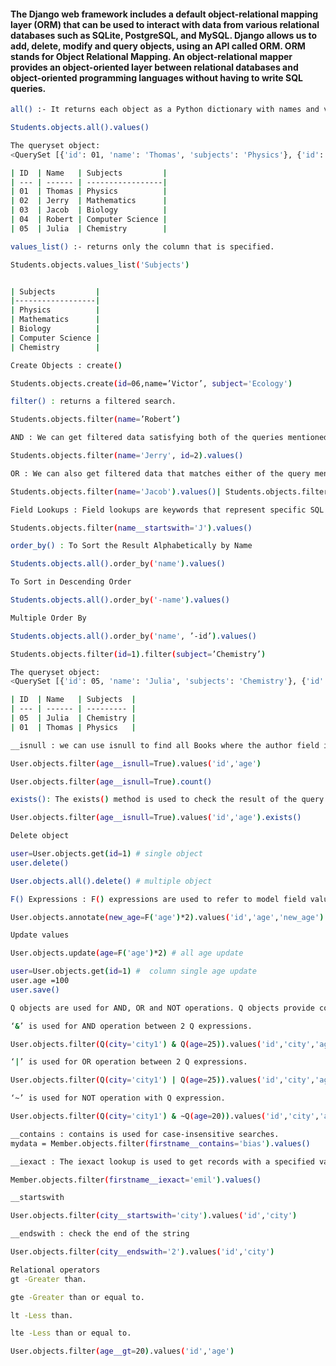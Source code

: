 #### The Django web framework includes a default object-relational mapping layer (ORM) that can be used to interact with data from various relational databases such as SQLite, PostgreSQL, and MySQL. Django allows us to add, delete, modify and query objects, using an API called ORM. ORM stands for Object Relational Mapping. An object-relational mapper provides an object-oriented layer between relational databases and object-oriented programming languages without having to write SQL queries.

```bash 
all() :- It returns each object as a Python dictionary with names and values as key and value pairs respectively.

Students.objects.all().values()

The queryset object:
<QuerySet [{'id': 01, 'name': 'Thomas', 'subjects': 'Physics'}, {'id': 02, 'name': 'Jerry', 'Subjects': 'Mathematics'}, {'id': 03, 'name': 'Jacob', 'subjects': 'Biology'}, {'id': 04, 'name': 'Robert', 'subjects': 'Computer Science'}, {'id': 05, 'name': 'Julia', 'subjects': 'Chemistry'}]>

| ID  | Name   | Subjects         |
| --- | ------ | -----------------|
| 01  | Thomas | Physics          |
| 02  | Jerry  | Mathematics      |
| 03  | Jacob  | Biology          |
| 04  | Robert | Computer Science |
| 05  | Julia  | Chemistry        |


```

```bash 
values_list() :- returns only the column that is specified.

Students.objects.values_list('Subjects')


| Subjects         |
|------------------|
| Physics          |
| Mathematics      |
| Biology          |
| Computer Science |
| Chemistry        |

```

```bash 
Create Objects : create()

Students.objects.create(id=06,name=’Victor’, subject='Ecology')

```

```bash 
filter() : returns a filtered search.

Students.objects.filter(name=’Robert’)

```

```bash 
AND : We can get filtered data satisfying both of the queries mentioned

Students.objects.filter(name='Jerry', id=2).values()

```

```bash 
OR : We can also get filtered data that matches either of the query mentioned.

Students.objects.filter(name='Jacob').values()| Students.objects.filter(name='Robert').values()

```

```bash 
Field Lookups : Field lookups are keywords that represent specific SQL keywords.

Students.objects.filter(name__startswith='J').values()

```

```bash 
order_by() : To Sort the Result Alphabetically by Name

Students.objects.all().order_by('name').values()

```

```bash 
To Sort in Descending Order

Students.objects.all().order_by('-name').values()

```

```bash 
Multiple Order By

Students.objects.all().order_by('name', ’-id’).values()

```

```bash 
Students.objects.filter(id=1).filter(subject=’Chemistry’)

The queryset object:
<QuerySet [{'id': 05, 'name': 'Julia', 'subjects': 'Chemistry'}, {'id': 01, 'name': 'Thomas', 'subjects': 'Physics'}]>

| ID  | Name   | Subjects  |
| --- | ------ | --------- |
| 05  | Julia  | Chemistry |
| 01  | Thomas | Physics   |

```

```bash 
__isnull : we can use isnull to find all Books where the author field is NULL

User.objects.filter(age__isnull=True).values('id','age')

User.objects.filter(age__isnull=True).count()
```

```bash 
exists(): The exists() method is used to check the result of the query. Returns True if the queryset contains any results, and False if not.

User.objects.filter(age__isnull=True).values('id','age').exists()

```

```bash 
Delete object

user=User.objects.get(id=1) # single object
user.delete()

User.objects.all().delete() # multiple object

```

```bash 
F() Expressions : F() expressions are used to refer to model field values directly in the database.

User.objects.annotate(new_age=F('age')*2).values('id','age','new_age')

```

```bash 
Update values

User.objects.update(age=F('age')*2) # all age update

user=User.objects.get(id=1) #  column single age update
user.age =100
user.save()

```

```bash 
Q objects are used for AND, OR and NOT operations. Q objects provide complete control over the where clause of the query

‘&’ is used for AND operation between 2 Q expressions.

User.objects.filter(Q(city='city1') & Q(age=25)).values('id','city','age')

```

```bash 
‘|’ is used for OR operation between 2 Q expressions.

User.objects.filter(Q(city='city1') | Q(age=25)).values('id','city','age')

```

```bash 
‘~’ is used for NOT operation with Q expression.

User.objects.filter(Q(city='city1') & ~Q(age=20)).values('id','city','age')
```

```bash 
__contains : contains is used for case-insensitive searches.
mydata = Member.objects.filter(firstname__contains='bias').values()

```

```bash
__iexact : The iexact lookup is used to get records with a specified value.

Member.objects.filter(firstname__iexact='emil').values() 
```

```bash 
__startswith

User.objects.filter(city__startswith='city').values('id','city')

```

```bash 
__endswith : check the end of the string

User.objects.filter(city__endswith='2').values('id','city')

```

```bash 
Relational operators
gt -Greater than.

gte -Greater than or equal to.

lt -Less than.

lte -Less than or equal to.

User.objects.filter(age__gt=20).values('id','age')

```